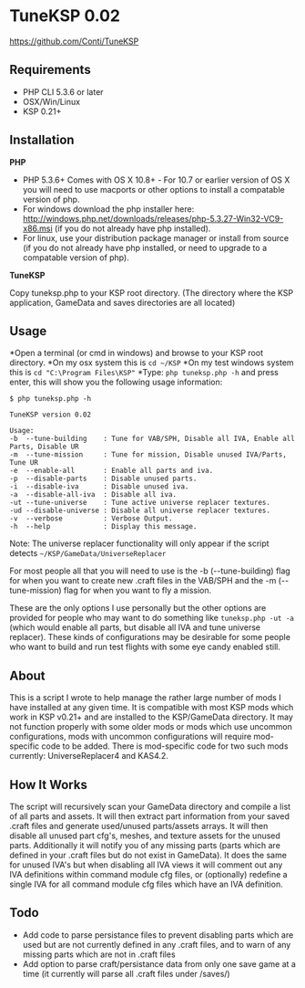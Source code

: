 TuneKSP 0.02
=====================
https://github.com/Conti/TuneKSP


Requirements
----------------
- PHP CLI 5.3.6 or later
- OSX/Win/Linux
- KSP 0.21+


Installation
----------------

**PHP**

- PHP 5.3.6+ Comes with OS X 10.8+ - For 10.7 or earlier version of OS X you will need to use macports or other options to install a compatable version of php.
- For windows download the php installer here: http://windows.php.net/downloads/releases/php-5.3.27-Win32-VC9-x86.msi (if you do not already have php installed).
- For linux, use your distribution package manager or install from source (if you do not already have php installed, or need to upgrade to a compatable version of php).

**TuneKSP**

Copy tuneksp.php to your KSP root directory. (The directory where the KSP application, GameData and saves directories are all located)


Usage
----------------
*Open a terminal (or cmd in windows) and browse to your KSP root directory.
*On my osx system this is `cd ~/KSP`
*On my test windows system this is `cd "C:\Program Files\KSP"`
*Type: `php tuneksp.php -h` and press enter, this will show you the following usage information:

```
$ php tuneksp.php -h

TuneKSP version 0.02

Usage:
-b  --tune-building    : Tune for VAB/SPH, Disable all IVA, Enable all Parts, Disable UR
-m  --tune-mission     : Tune for mission, Disable unused IVA/Parts, Tune UR
-e  --enable-all       : Enable all parts and iva.
-p  --disable-parts    : Disable unused parts.
-i  --disable-iva      : Disable unused iva.
-a  --disable-all-iva  : Disable all iva.
-ut --tune-universe    : Tune active universe replacer textures.
-ud --disable-universe : Disable all universe replacer textures.
-v  --verbose          : Verbose Output.
-h  --help             : Display this message.
```

Note: The universe replacer functionality will only appear if the script detects `~/KSP/GameData/UniverseReplacer`

For most people all that you will need to use is the -b (--tune-building) flag for when you want to create new .craft files in the VAB/SPH and the -m (--tune-mission) flag for when you want to fly a mission. 

These are the only options I use personally but the other options are provided for people who may want to do something like `tuneksp.php -ut -a` (which would enable all parts, but disable all IVA and tune universe replacer). These kinds of configurations may be desirable for some people who want to build and run test flights with some eye candy enabled still.


About
----------------
This is a script I wrote to help manage the rather large number of mods I have installed at any given time. It is compatible with most KSP mods which work in KSP v0.21+ and are installed to the KSP/GameData directory. It may not function properly with some older mods or mods which use uncommon configurations, mods with uncommon configurations will require mod-specific code to be added. There is mod-specific code for two such mods currently: UniverseReplacer4 and KAS4.2.


How It Works
----------------
The script will recursively scan your GameData directory and compile a list of all parts and assets. It will then extract part information from your saved .craft files and generate used/unused parts/assets arrays. It will then disable all unused part cfg's, meshes, and texture assets for the unused parts. Additionally it will notify you of any missing parts (parts which are defined in your .craft files but do not exist in GameData). It does the same for unused IVA's but when disabling all IVA views it will comment out any IVA definitions within command module cfg files, or (optionally) redefine a single IVA for all command module cfg files which have an IVA definition.


Todo
----------------
- Add code to parse persistance files to prevent disabling parts which are used but are not currently defined in any .craft files, and to warn of any missing parts which are not in .craft files
- Add option to parse craft/persistance data from only one save game at a time (it currently will parse all .craft files under /saves/)
